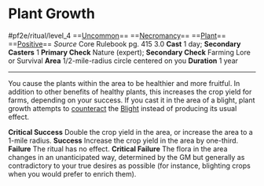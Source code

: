 # Plant Growth
#pf2e/ritual/level_4
==[Uncommon](rules/traits/uncommon.md)== ==[Necromancy](rules/traits/necromancy.md)== ==[Plant](rules/traits/plant.md)== ==[Positive](rules/traits/positive.md)==
*Source* Core Rulebook pg. 415 3.0
**Cast** 1 day; **Secondary Casters** 1
**Primary Check** Nature (expert); **Secondary Check** Farming Lore or Survival
**Area** 1/2-mile-radius circle centered on you
**Duration** 1 year

---
You cause the plants within the area to be healthier and more fruitful. In addition to other benefits of healthy plants, this increases the crop yield for farms, depending on your success. If you cast it in the area of a blight, plant growth attempts to [counteract](rules/Counteracting.md) the [Blight](Blight.md) instead of producing its usual effect.

**Critical Success** Double the crop yield in the area, or increase the area to a 1-mile radius.
**Success** Increase the crop yield in the area by one-third.
**Failure** The ritual has no effect.
**Critical Failure** The flora in the area changes in an unanticipated way, determined by the GM but generally as contradictory to your true desires as possible (for instance, blighting crops when you would prefer to enrich them).